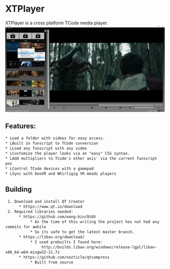 # XTPlayer
XTPlayer is a cross platform TCode media player. 
![Main window](/main.jpg)

## Features: 

     
    * Load a folder with videos for easy access.
    * LBuilt in funscript to TCode conversion
    * LLoad any funscript with any video
    * LCustomize the player looks via an "easy" CSS syntax.
    * LAdd multipliers to TCode's other axis' via the current funscript pos
    * LControl TCode devices with a gamepad
    * LSync with DeoVR and Whirligig VR meadi players


## Building
     1. Download and install QT Creator
          * https://www.qt.io/download
     2. Required libraries needed:
          * https://github.com/wang-bin/QtAV
               * As the time of this writing the project has not had any commits for awhile
               * So its safe to get the latest master branch.
          * https://libav.org/download/
               * I used prebuilts I found here: 
                    http://builds.libav.org/windows/release-lgpl/libav-x86_64-w64-mingw32-11.7z
          * https://github.com/nezticle/qtcompress
               * Built from source
          
          
    
    


